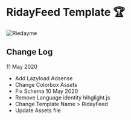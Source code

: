 # RidayFeed Template :trophy:

![Riedayme](https://github.com/riedayme/Blogger/blob/master/RidayFeed/preview.png?raw=true)

## Change Log
11 May 2020
* Add Lazyload Adsense
* Change Colorbox Assets
* Fix Schema
10 May 2020
* Remove Language identity hihglight.js
* Change Template Name > RidayFeed
* Update Assets file